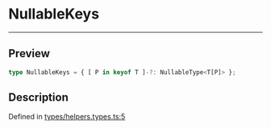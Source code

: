 
      
# NullableKeys

<div class="api-docs__separator" data-reactroot="">

---

</div><div class="api-docs__section">

## Preview

</div><div class="api-docs__preview type single">

```ts
type NullableKeys = { [ P in keyof T ]-?: NullableType<T[P]> };
```

</div><div class="api-docs__section">

## Description

</div><div class="api-docs__description"><span class="api-docs__do-not-parse">



</span></div><div class="api-docs__definition">

Defined in [types/helpers.types.ts:5](https://github.com/BetterTyped/hyper-fetch/blob/1a97772c/packages/core/src/types/helpers.types.ts#L5)

</div>